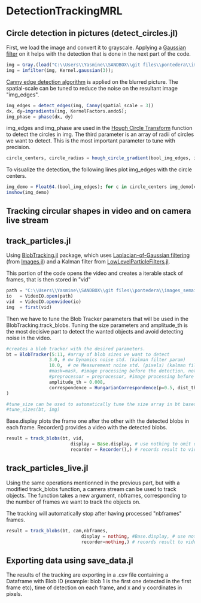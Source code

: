 # DetectionTrackingMRL

## Circle detection in pictures (detect_circles.jl)

First, we load the image and convert it to grayscale. 
Applying a [Gaussian filter](https://en.wikipedia.org/wiki/Gaussian_filter) on it helps with the detection that is done in the next part of the code.

```julia
img = Gray.(load("C:\\Users\\Yasmine\\SANDBOX\\git files\\pontedera\\images_semaine1\\gaia1.jpg"));
img = imfilter(img, Kernel.gaussian(3));
```
[Canny edge detection algorithm](https://en.wikipedia.org/wiki/Canny_edge_detector) is applied on the blurred picture. The spatial-scale can be tuned to reduce the noise on the resultant image "img_edges".


```Julia
img_edges = detect_edges(img, Canny(spatial_scale = 3)) 
dx, dy=imgradients(img, KernelFactors.ando5);
img_phase = phase(dx, dy)
```

img_edges and img_phase are used in the [Hough Circle Transform](https://en.wikipedia.org/wiki/Circle_Hough_Transform) function to detect the circles in img. The third parameter is an array of radii of circles we want to detect. This is the most important parameter to tune with precision.

```Julia
circle_centers, circle_radius = hough_circle_gradient(bool_img_edges, img_phase, 8:10)
```
To visualize the detection, the following lines plot img_edges with the circle centers.

```Julia
img_demo = Float64.(bool_img_edges); for c in circle_centers img_demo[c] = 2; end
imshow(img_demo)
```
## Tracking circular shapes in video and on camera live stream 
## track_particles.jl

Using [BlobTracking.jl](https://github.com/baggepinnen/BlobTracking.jl) package, which uses [Laplacian-of-Gaussian filtering](https://en.wikipedia.org/wiki/Blob_detection) (from [Images.jl](https://juliaimages.org/latest/function_reference/#Images.blob_LoG)) and a Kalman filter from [LowLevelParticleFilters.jl](https://github.com/baggepinnen/LowLevelParticleFilters.jl).

This portion of the code opens the video and creates a iterable stack of frames, that is then stored in "vid"

```Julia
path = "C:\\Users\\Yasmine\\SANDBOX\\git files\\pontedera\\images_semaine1\\h2o2_1_whitouttag.mp4"
io   = VideoIO.open(path)
vid  = VideoIO.openvideo(io)
img  = first(vid)
```

Then we have to tune the Blob Tracker parameters that will be used in the BlobTracking.track_blobs. 
Tuning the size parameters and amplitude_th is the most decisive part to detect the wanted objects and avoid detecting noise in the video.


```Julia
#creates a blob tracker with the desired parameters.
bt = BlobTracker(5:11, #array of blob sizes we want to detect 
                3.0, # σw Dynamics noise std. (kalman filter param)
                10.0,  # σe Measurement noise std. (pixels) (kalman filter param)
                #mask=mask, #image processing before the detection, not implemented here because unecessary
                #preprocessor = preprocessor, #image processing before the detection, not implemented here because unecessary
                amplitude_th = 0.008, 
                correspondence = HungarianCorrespondence(p=0.5, dist_th=4), # dist_th is the number of sigmas away from a predicted location a measurement is accepted.
)

#tune_size can be used to automatically tune the size array in bt based on img (the first img of vid). not mandatory.
#tune_sizes(bt, img)
```
Base.display plots the frame one after the other with the detected blobs in each frame. Recorder() provides a video with the detected blobs.
```Julia
result = track_blobs(bt, vid,
                        display = Base.display, # use nothing to omit displaying.
                        recorder = Recorder(),) # records result to video on disk
```
## track_particles_live.jl

Using the same operations mentionned in the previous part, but with a modified track_blobs function, a camera stream can be used to track objects.
The function takes a new argument, nbframes, corresponding to the number of frames we want to track the objects on. 

The tracking will automatically stop after having processed "nbframes" frames.  

```Julia
result = track_blobs(bt, cam,nbframes,
                            display = nothing, #Base.display, # use nothing to omit displaying.
                            recorder=nothing,) # records result to video on disk
```

## Exporting data using save_data.jl

The results of the tracking are exporting in a .csv file containing a Dataframe with Blob ID (example: blob 1 is the first one detected in the first frame etc), time of detection on each frame, and x and y coordinates in pixels.

